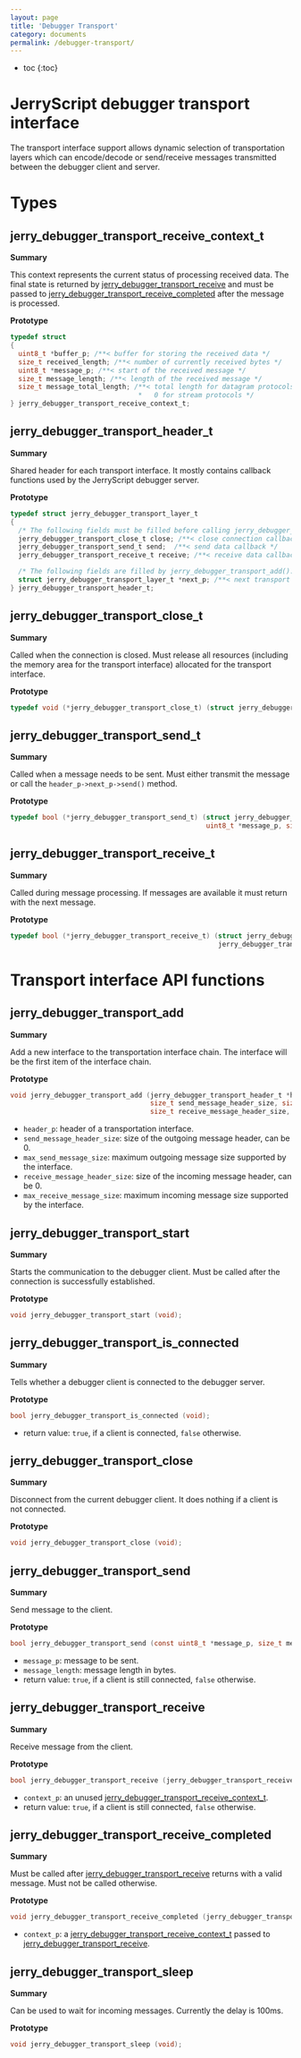 ```yaml
---
layout: page
title: 'Debugger Transport'
category: documents
permalink: /debugger-transport/
---
```


* toc
{:toc}

# JerryScript debugger transport interface

The transport interface support allows dynamic selection of transportation
layers which can encode/decode or send/receive messages transmitted between
the debugger client and server.

# Types

## jerry_debugger_transport_receive_context_t

**Summary**

This context represents the current status of processing received data.
The final state is returned by
[jerry_debugger_transport_receive](#jerry_debugger_transport_receive)
and must be passed to
[jerry_debugger_transport_receive_completed](#jerry_debugger_transport_receive_completed)
after the message is processed.

**Prototype**

```c
typedef struct
{
  uint8_t *buffer_p; /**< buffer for storing the received data */
  size_t received_length; /**< number of currently received bytes */
  uint8_t *message_p; /**< start of the received message */
  size_t message_length; /**< length of the received message */
  size_t message_total_length; /**< total length for datagram protocols,
                                *   0 for stream protocols */
} jerry_debugger_transport_receive_context_t;
```

## jerry_debugger_transport_header_t

**Summary**

Shared header for each transport interface. It mostly contains callback functions
used by the JerryScript debugger server.

**Prototype**

```c
typedef struct jerry_debugger_transport_layer_t
{
  /* The following fields must be filled before calling jerry_debugger_transport_add(). */
  jerry_debugger_transport_close_t close; /**< close connection callback */
  jerry_debugger_transport_send_t send;  /**< send data callback */
  jerry_debugger_transport_receive_t receive; /**< receive data callback */

  /* The following fields are filled by jerry_debugger_transport_add(). */
  struct jerry_debugger_transport_layer_t *next_p; /**< next transport layer */
} jerry_debugger_transport_header_t;
```

## jerry_debugger_transport_close_t

**Summary**

Called when the connection is closed. Must release all resources (including the
memory area for the transport interface) allocated for the transport interface.

**Prototype**

```c
typedef void (*jerry_debugger_transport_close_t) (struct jerry_debugger_transport_interface_t *header_p);
```

## jerry_debugger_transport_send_t

**Summary**

Called when a message needs to be sent. Must either transmit the message or call
the `header_p->next_p->send()` method.

**Prototype**

```c
typedef bool (*jerry_debugger_transport_send_t) (struct jerry_debugger_transport_interface_t *header_p,
                                                 uint8_t *message_p, size_t message_length);
```

## jerry_debugger_transport_receive_t

**Summary**

Called during message processing. If messages are available it must return with
the next message.

**Prototype**

```c
typedef bool (*jerry_debugger_transport_receive_t) (struct jerry_debugger_transport_interface_t *header_p,
                                                    jerry_debugger_transport_receive_context_t *context_p);
```

# Transport interface API functions

## jerry_debugger_transport_add

**Summary**

Add a new interface to the transportation interface chain. The interface
will be the first item of the interface chain.

**Prototype**

```c
void jerry_debugger_transport_add (jerry_debugger_transport_header_t *header_p,
                                   size_t send_message_header_size, size_t max_send_message_size,
                                   size_t receive_message_header_size, size_t max_receive_message_size);
```

- `header_p`: header of a transportation interface.
- `send_message_header_size`: size of the outgoing message header, can be 0.
- `max_send_message_size`: maximum outgoing message size supported by the interface.
- `receive_message_header_size`: size of the incoming message header, can be 0.
- `max_receive_message_size`: maximum incoming message size supported by the interface.

## jerry_debugger_transport_start

**Summary**

Starts the communication to the debugger client. Must be called after the
connection is successfully established.

**Prototype**

```c
void jerry_debugger_transport_start (void);
```

## jerry_debugger_transport_is_connected

**Summary**

Tells whether a debugger client is connected to the debugger server.

**Prototype**

```c
bool jerry_debugger_transport_is_connected (void);
```

- return value: `true`, if a client is connected, `false` otherwise.

## jerry_debugger_transport_close

**Summary**

Disconnect from the current debugger client. It does nothing if a client is
not connected.

**Prototype**

```c
void jerry_debugger_transport_close (void);
```

## jerry_debugger_transport_send

**Summary**

Send message to the client.

**Prototype**

```c
bool jerry_debugger_transport_send (const uint8_t *message_p, size_t message_length);
```

- `message_p`: message to be sent.
- `message_length`: message length in bytes.
- return value: `true`, if a client is still connected, `false` otherwise.

## jerry_debugger_transport_receive

**Summary**

Receive message from the client.

**Prototype**

```c
bool jerry_debugger_transport_receive (jerry_debugger_transport_receive_context_t *context_p);
```

- `context_p`: an unused [jerry_debugger_transport_receive_context_t](#jerry_debugger_transport_receive_context_t).
- return value: `true`, if a client is still connected, `false` otherwise.

## jerry_debugger_transport_receive_completed

**Summary**

Must be called after [jerry_debugger_transport_receive](#jerry_debugger_transport_receive)
returns with a valid message. Must not be called otherwise.

**Prototype**

```c
void jerry_debugger_transport_receive_completed (jerry_debugger_transport_receive_context_t *context_p);
```

- `context_p`: a [jerry_debugger_transport_receive_context_t](#jerry_debugger_transport_receive_context_t)
               passed to [jerry_debugger_transport_receive](#jerry_debugger_transport_receive).

## jerry_debugger_transport_sleep

**Summary**

Can be used to wait for incoming messages. Currently the delay is 100ms.

**Prototype**

```c
void jerry_debugger_transport_sleep (void);
```
